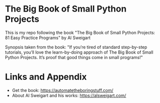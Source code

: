 # The Big Book of Small Python Projects
This is my repo following the book "The Big Book of Small Python Projects: 81 Easy Practice Programs" by Al Sweigart

Synopsis taken from the book:
"If you’re tired of standard step-by-step tutorials, you’ll love the learn-by-doing approach of The Big Book of Small Python Projects. It’s proof that good things come in small programs!"


Links and Appendix
========================================================

- Get the book: https://automatetheboringstuff.com/
- About Al Sweigart and his works: https://alsweigart.com/
